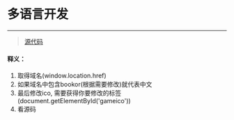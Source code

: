 # 多语言开发 #

----------
> [源代码](https://github.com/LemonGG/cocos2d-js-helper/blob/master/source/Languages.js "源代码")

#### 释义：
	
1. 取得域名(window.location.href)
2. 如果域名中包含bookor(根据需要修改)就代表中文
3. 最后修改ico, 需要获得你要修改的标签(document.getElementById('gameico'))
4. 看源码